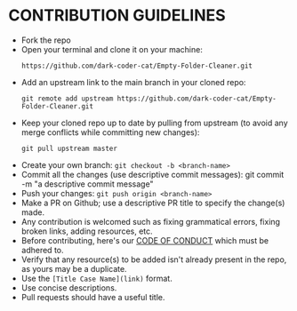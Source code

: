 # CONTRIBUTION GUIDELINES

- Fork the repo
- Open your terminal and clone it on your machine:  
  ```
  https://github.com/dark-coder-cat/Empty-Folder-Cleaner.git
  ```
- Add an upstream link to the main branch in your cloned repo: 
  ```
  git remote add upstream https://github.com/dark-coder-cat/Empty-Folder-Cleaner.git
  ```
- Keep your cloned repo up to date by pulling from upstream (to avoid any merge conflicts while committing new changes): 
  ```
  git pull upstream master
  ```
- Create your  own branch:  `git checkout -b <branch-name>`
- Commit all the changes (use descriptive commit messages): git commit -m "a descriptive commit message"
- Push your changes:  `git push origin <branch-name>`
- Make a PR on Github; use a descriptive PR title to specify the change(s) made.
- Any contribution is welcomed such as fixing grammatical errors, fixing broken links, adding resources, etc.
- Before contributing, here's our [CODE OF CONDUCT](CODE-OF-CONDUCT.md) which must be adhered to.
- Verify that any resource(s) to be added isn't already present in the repo, as yours may be a duplicate.
- Use the `[Title Case Name](link)` format.
- Use concise descriptions.
- Pull requests should have a useful title.
